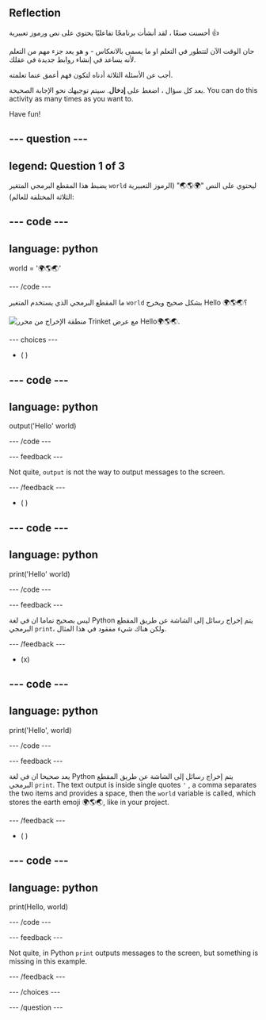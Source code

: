 ## Reflection

أحسنت صنعًا ، لقد أنشأت برنامجًا تفاعليًا يحتوي على نص ورموز تعبيرية 👍

حان الوقت الآن لتتطور في التعلم او ما يسمى بالانعكاس - و هو يعد جزء مهم من التعلم لأنه يساعد في إنشاء روابط جديدة في عقلك.

أجب عن الأسئلة الثلاثة أدناه لتكون فهم أعمق عنما تعلمته.

بعد كل سؤال ، اضغط على **إدخال**. سيتم توجيهك نحو الإجابة الصحيحة. You can do this activity as many times as you want to.

Have fun!

--- question ---
---
legend: Question 1 of 3
---

يضبط هذا المقطع البرمجي المتغير `world` ليحتوي على النص "🌍🌎🌏" (الرموز التعبيرية الثلاثة المختلفة للعالم):

--- code ---
---
language: python
---

world = '🌍🌎🌏'

--- /code ---

ما المقطع البرمجي الذي يستخدم المتغير `world` بشكل صحيح ويخرج Hello 🌍🌎🌏؟

![منطقة الإخراج من محرر Trinket مع عرض Hello🌍🌎🌏.](images/quiz1.png)

--- choices ---

- ( )

--- code ---
---
language: python
---

output('Hello' world)

--- /code ---

 --- feedback ---

 Not quite, `output` is not the way to output messages to the screen.

 --- /feedback ---


- ( )

--- code ---
---
language: python
---

print('Hello' world)

--- /code ---

 --- feedback ---

 ليس بصحيح تماما ان في لغة Python يتم إخراج رسائل إلى الشاشة عن طريق المقطع البرمجي `print`، ولكن هناك شيء مفقود في هذا المثال.

 --- /feedback ---

- (x)

--- code ---
---
language: python
---

print('Hello', world)

--- /code ---

 --- feedback ---

 يعد صحيحا ان في لغة Python يتم إخراج رسائل إلى الشاشة عن طريق المقطع البرمجي `print`. The text output is inside single quotes `'` , a comma separates the two items and provides a space, then the `world` variable is called, which stores the earth emoji 🌍🌎🌏, like in your project.

 --- /feedback ---

- ( )

--- code ---
---
language: python
---

print(Hello, world)

--- /code ---

 --- feedback ---

  Not quite, in Python `print` outputs messages to the screen, but something is missing in this example.

 --- /feedback ---

--- /choices ---

--- /question ---

